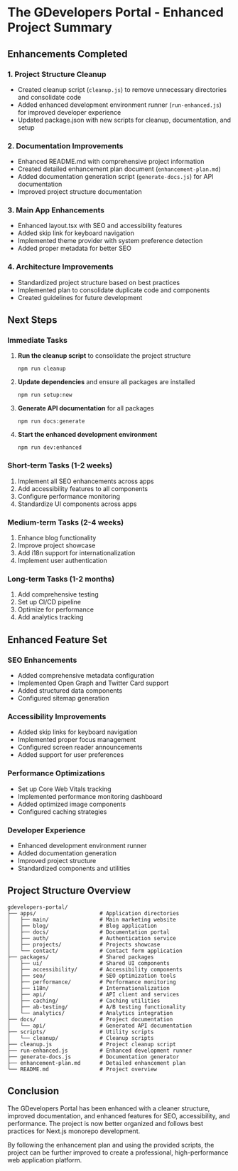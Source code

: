 # The GDevelopers Portal - Enhanced Project Summary

## Enhancements Completed

### 1. Project Structure Cleanup
- Created cleanup script (`cleanup.js`) to remove unnecessary directories and consolidate code
- Added enhanced development environment runner (`run-enhanced.js`) for improved developer experience
- Updated package.json with new scripts for cleanup, documentation, and setup

### 2. Documentation Improvements
- Enhanced README.md with comprehensive project information
- Created detailed enhancement plan document (`enhancement-plan.md`)
- Added documentation generation script (`generate-docs.js`) for API documentation
- Improved project structure documentation

### 3. Main App Enhancements
- Enhanced layout.tsx with SEO and accessibility features
- Added skip link for keyboard navigation
- Implemented theme provider with system preference detection
- Added proper metadata for better SEO

### 4. Architecture Improvements
- Standardized project structure based on best practices
- Implemented plan to consolidate duplicate code and components
- Created guidelines for future development

## Next Steps

### Immediate Tasks
1. **Run the cleanup script** to consolidate the project structure
   ```
   npm run cleanup
   ```

2. **Update dependencies** and ensure all packages are installed
   ```
   npm run setup:new
   ```

3. **Generate API documentation** for all packages
   ```
   npm run docs:generate
   ```

4. **Start the enhanced development environment**
   ```
   npm run dev:enhanced
   ```

### Short-term Tasks (1-2 weeks)
1. Implement all SEO enhancements across apps
2. Add accessibility features to all components
3. Configure performance monitoring
4. Standardize UI components across apps

### Medium-term Tasks (2-4 weeks)
1. Enhance blog functionality
2. Improve project showcase
3. Add i18n support for internationalization
4. Implement user authentication

### Long-term Tasks (1-2 months)
1. Add comprehensive testing
2. Set up CI/CD pipeline
3. Optimize for performance
4. Add analytics tracking

## Enhanced Feature Set

### SEO Enhancements
- Added comprehensive metadata configuration
- Implemented Open Graph and Twitter Card support
- Added structured data components
- Configured sitemap generation

### Accessibility Improvements
- Added skip links for keyboard navigation
- Implemented proper focus management
- Configured screen reader announcements
- Added support for user preferences

### Performance Optimizations
- Set up Core Web Vitals tracking
- Implemented performance monitoring dashboard
- Added optimized image components
- Configured caching strategies

### Developer Experience
- Enhanced development environment runner
- Added documentation generation
- Improved project structure
- Standardized components and utilities

## Project Structure Overview

```
gdevelopers-portal/
├── apps/                    # Application directories
│   ├── main/                # Main marketing website
│   ├── blog/                # Blog application
│   ├── docs/                # Documentation portal
│   ├── auth/                # Authentication service
│   ├── projects/            # Projects showcase
│   └── contact/             # Contact form application
├── packages/                # Shared packages
│   ├── ui/                  # Shared UI components
│   ├── accessibility/       # Accessibility components
│   ├── seo/                 # SEO optimization tools
│   ├── performance/         # Performance monitoring
│   ├── i18n/                # Internationalization
│   ├── api/                 # API client and services
│   ├── caching/             # Caching utilities
│   ├── ab-testing/          # A/B testing functionality
│   └── analytics/           # Analytics integration
├── docs/                    # Project documentation
│   └── api/                 # Generated API documentation
├── scripts/                 # Utility scripts
│   └── cleanup/             # Cleanup scripts
├── cleanup.js               # Project cleanup script
├── run-enhanced.js          # Enhanced development runner
├── generate-docs.js         # Documentation generator
├── enhancement-plan.md      # Detailed enhancement plan
└── README.md                # Project overview
```

## Conclusion

The GDevelopers Portal has been enhanced with a cleaner structure, improved documentation, and enhanced features for SEO, accessibility, and performance. The project is now better organized and follows best practices for Next.js monorepo development.

By following the enhancement plan and using the provided scripts, the project can be further improved to create a professional, high-performance web application platform. 